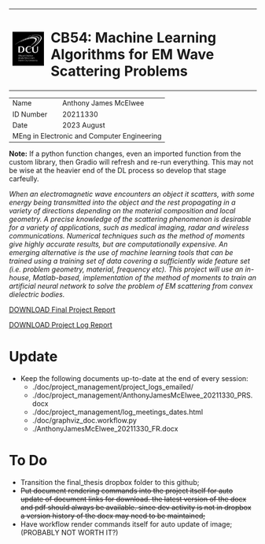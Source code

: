 <table>
    <tbody>
        <tr>
            <td colspan=1>
				<img id="DCUlogo" src="./media/Dublin_City_University_Logo.png" onerror="this.onerror=null; this.src='file/media/Dublin_City_University_Logo.png'">
			</td>
            <td colspan=1><h1>CB54: Machine Learning Algorithms for EM Wave Scattering Problems</h1></td>
		</tr>
        <tr>
    </tbody>
</table>
<table>
    <tbody>
            <td rowspan=1>Name</td>
            <td rowspan=1>Anthony James McElwee</td>
        </tr>
        <tr>
            <td rowspan=1>ID Number</td>
            <td rowspan=1>20211330</td>
		</tr>
        <tr>
            <td rowspan=1>Date</td>
            <td rowspan=1>2023 August</td>
		</tr>
        <tr>
            <td colspan=2>MEng in Electronic and Computer Engineering</td>
		</tr>
    </tbody>
</table>


**Note:** If a python function changes, even an imported function from the custom library, then Gradio will refresh and re-run everything. This may not be wise at the heavier end of the DL process so develop that stage carfeully.


*When an electromagnetic wave encounters an object it scatters, with some energy being transmitted into the object and the rest propagating in a variety of directions depending on the material composition and local geometry. A precise knowledge of the scattering phenomenon is desirable for a variety of applications, such as medical imaging, radar and wireless communications.  Numerical techniques such as the method of moments give highly accurate results, but are computationally expensive. An emerging alternative is the use of machine learning tools that can be trained using a training set of data covering a sufficiently wide feature set (i.e. problem geometry, material, frequency etc). This project will use an in-house, Matlab-based, implementation of the method of moments to train an artificial neural network to solve the problem of EM scattering from convex dielectric bodies.*


<!-- THIS WORKS ON GITHUB: just click on the actual files if using locally -->
<!-- <a href="file/AnthonyJamesMcElwee_20211330_FR.pdf" target="_blank"><h1>DOWNLOAD Final Project Report</h1></a> -->
[DOWNLOAD Final Project Report](AnthonyJamesMcElwee_20211330_FR.pdf)

<!-- <a href="file/AnthonyJamesMcElwee_20211330_PRS.pdf" target="_blank"><h1>DOWNLOAD Project Log Report</h1></a> -->
[DOWNLOAD Project Log Report](AnthonyJamesMcElwee_20211330_PRS.pdf)

# Update
* Keep the following documents up-to-date at the end of every session:
	* ./doc/project_management/project_logs_emailed/
	* ./doc/project_management/AnthonyJamesMcElwee_20211330_PRS.docx
	* ./doc/project_management/log_meetings_dates.html
	* ./doc/graphviz_doc.workflow.py
	* ./AnthonyJamesMcElwee_20211330_FR.docx

# To Do
* Transition the final_thesis dropbox folder to this github;
* ~~Put document rendering commands into the project itself for auto update of document links for download. the latest version of the docx and pdf should always be available. since dev activity is not in dropbox a version history of the docx may need to be maintained;~~
* Have workflow render commands itself for auto update of image; (PROBABLY NOT WORTH IT?)